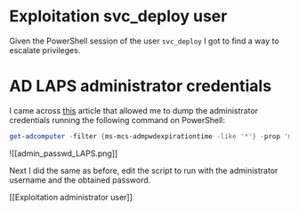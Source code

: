 # Exploitation svc_deploy user

Given the PowerShell session of the user `svc_deploy` I got to find a way to escalate privileges.

# AD LAPS administrator credentials

I came across [this](https://adsecurity.org/?p=3164) article that allowed me to dump the administrator credentials running the following command on PowerShell:

```PowerShell
get-adcomputer -filter {ms-mcs-admpwdexpirationtime -like '*'} -prop 'ms-mcs-admpwd','ms-mcs-admpwdexpirationtime'
```

![[admin_passwd_LAPS.png]]

Next I did the same as before, edit the script to run with the administrator username and the obtained password.

[[Exploitation administrator user]]